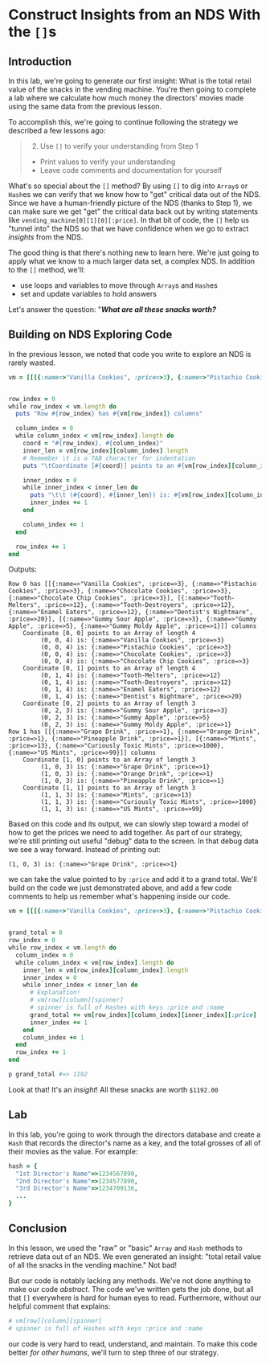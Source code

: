 # Construct Insights from an NDS With the `[]`s

## Introduction

In this lab, we're going to generate our first insight: What is the total retail
value of the snacks in the vending machine. You're then going to complete a lab
where we calculate how much money the directors' movies made using the same
data from the previous lesson.
           
To accomplish this, we're going to continue following the strategy we described
a few lessons ago:

> 2. Use `[]` to verify your understanding from Step 1
>   * Print values to verify your understanding
>   * Leave code comments and documentation for yourself

What's so special about the `[]` method? By using `[]` to dig into `Array`s or
`Hash`es we can verify that we know how to "get" critical data out of the NDS.
Since we have a human-friendly picture of the NDS (thanks to Step 1), we can
make sure we get "get" the critical data back out by writing statements like
`vending_machine[0][1][0][:price]`. In that bit of code, the `[]` help us
"tunnel into" the NDS so that we have confidence when we go to extract
_insights_ from the NDS.

The good thing is that there's nothing new to learn here. We're just going to
apply what we know to a much larger data set, a complex NDS. In addition to the
`[]` method, we'll:

* use loops and variables to move through `Array`s and `Hash`es
* set and update variables to hold answers

Let's answer the question: "***What are all these snacks worth?***

## Building on NDS Exploring Code

In the previous lesson, we noted that code you write to explore an NDS is rarely
wasted.

```ruby
vm = [[[{:name=>"Vanilla Cookies", :price=>3}, {:name=>"Pistachio Cookies", :price=>3}, {:name=>"Chocolate Cookies", :price=>3}, {:name=>"Chocolate Chip Cookies", :price=>3}], [{:name=>"Tooth-Melters", :price=>12}, {:name=>"Tooth-Destroyers", :price=>12}, {:name=>"Enamel Eaters", :price=>12}, {:name=>"Dentist's Nightmare", :price=>20}], [{:name=>"Gummy Sour Apple", :price=>3}, {:name=>"Gummy Apple", :price=>5}, {:name=>"Gummy Moldy Apple", :price=>1}]], [[{:name=>"Grape Drink", :price=>1}, {:name=>"Orange Drink", :price=>1}, {:name=>"Pineapple Drink", :price=>1}], [{:name=>"Mints", :price=>13}, {:name=>"Curiously Toxic Mints", :price=>1000}, {:name=>"US Mints", :price=>99}]]]


row_index = 0
while row_index < vm.length do
  puts "Row #{row_index} has #{vm[row_index]} columns"

  column_index = 0
  while column_index < vm[row_index].length do
    coord = "#{row_index}, #{column_index}"
    inner_len = vm[row_index][column_index].length
    # Remember \t is a TAB character for indentation
    puts "\tCoordinate [#{coord}] points to an #{vm[row_index][column_index].class} of length #{inner_len}"

    inner_index = 0
    while inner_index < inner_len do
      puts "\t\t (#{coord}, #{inner_len}) is: #{vm[row_index][column_index][inner_index]}"
      inner_index += 1
    end

    column_index += 1
  end

  row_index += 1
end
```

Outputs:

```text
Row 0 has [[{:name=>"Vanilla Cookies", :price=>3}, {:name=>"Pistachio Cookies", :price=>3}, {:name=>"Chocolate Cookies", :price=>3}, {:name=>"Chocolate Chip Cookies", :price=>3}], [{:name=>"Tooth-Melters", :price=>12}, {:name=>"Tooth-Destroyers", :price=>12}, {:name=>"Enamel Eaters", :price=>12}, {:name=>"Dentist's Nightmare", :price=>20}], [{:name=>"Gummy Sour Apple", :price=>3}, {:name=>"Gummy Apple", :price=>5}, {:name=>"Gummy Moldy Apple", :price=>1}]] columns
	Coordinate [0, 0] points to an Array of length 4
		 (0, 0, 4) is: {:name=>"Vanilla Cookies", :price=>3}
		 (0, 0, 4) is: {:name=>"Pistachio Cookies", :price=>3}
		 (0, 0, 4) is: {:name=>"Chocolate Cookies", :price=>3}
		 (0, 0, 4) is: {:name=>"Chocolate Chip Cookies", :price=>3}
	Coordinate [0, 1] points to an Array of length 4
		 (0, 1, 4) is: {:name=>"Tooth-Melters", :price=>12}
		 (0, 1, 4) is: {:name=>"Tooth-Destroyers", :price=>12}
		 (0, 1, 4) is: {:name=>"Enamel Eaters", :price=>12}
		 (0, 1, 4) is: {:name=>"Dentist's Nightmare", :price=>20}
	Coordinate [0, 2] points to an Array of length 3
		 (0, 2, 3) is: {:name=>"Gummy Sour Apple", :price=>3}
		 (0, 2, 3) is: {:name=>"Gummy Apple", :price=>5}
		 (0, 2, 3) is: {:name=>"Gummy Moldy Apple", :price=>1}
Row 1 has [[{:name=>"Grape Drink", :price=>1}, {:name=>"Orange Drink", :price=>1}, {:name=>"Pineapple Drink", :price=>1}], [{:name=>"Mints", :price=>13}, {:name=>"Curiously Toxic Mints", :price=>1000}, {:name=>"US Mints", :price=>99}]] columns
	Coordinate [1, 0] points to an Array of length 3
		 (1, 0, 3) is: {:name=>"Grape Drink", :price=>1}
		 (1, 0, 3) is: {:name=>"Orange Drink", :price=>1}
		 (1, 0, 3) is: {:name=>"Pineapple Drink", :price=>1}
	Coordinate [1, 1] points to an Array of length 3
		 (1, 1, 3) is: {:name=>"Mints", :price=>13}
		 (1, 1, 3) is: {:name=>"Curiously Toxic Mints", :price=>1000}
		 (1, 1, 3) is: {:name=>"US Mints", :price=>99}
```

Based on this code and its output, we can slowly step toward a model of how to
get the prices we need to add together. As part of our strategy, we're still
printing out useful "debug" data to the screen. In that debug data we see a way
forward.  Instead of printing out:

`(1, 0, 3) is: {:name=>"Grape Drink", :price=>1}`

we can take the value pointed to by `:price` and add it to a grand total.
We'll build on the code we just demonstrated above, and add a few code comments
to help us remember what's happening inside our code.

```ruby
vm = [[[{:name=>"Vanilla Cookies", :price=>3}, {:name=>"Pistachio Cookies", :price=>3}, {:name=>"Chocolate Cookies", :price=>3}, {:name=>"Chocolate Chip Cookies", :price=>3}], [{:name=>"Tooth-Melters", :price=>12}, {:name=>"Tooth-Destroyers", :price=>12}, {:name=>"Enamel Eaters", :price=>12}, {:name=>"Dentist's Nightmare", :price=>20}], [{:name=>"Gummy Sour Apple", :price=>3}, {:name=>"Gummy Apple", :price=>5}, {:name=>"Gummy Moldy Apple", :price=>1}]], [[{:name=>"Grape Drink", :price=>1}, {:name=>"Orange Drink", :price=>1}, {:name=>"Pineapple Drink", :price=>1}], [{:name=>"Mints", :price=>13}, {:name=>"Curiously Toxic Mints", :price=>1000}, {:name=>"US Mints", :price=>99}]]]


grand_total = 0
row_index = 0
while row_index < vm.length do
  column_index = 0
  while column_index < vm[row_index].length do
    inner_len = vm[row_index][column_index].length
    inner_index = 0
    while inner_index < inner_len do
      # Explanation!
      # vm[row][column][spinner]
      # spinner is full of Hashes with keys :price and :name
      grand_total += vm[row_index][column_index][inner_index][:price]
      inner_index += 1
    end
    column_index += 1
  end
  row_index += 1
end

p grand_total #=> 1192
```

Look at that! It's an _insight_! All these snacks are worth `$1192.00`

## Lab

In this lab, you're going to work through the directors database and create a
`Hash` that records the director's name as a key, and the total grosses of all of their
movies as the value. For example:

```ruby
hash = {
  "1st Director's Name"=>1234567890,
  "2nd Director's Name"=>1234577890,
  "3rd Director's Name"=>1234709136,
  ...
}
```

## Conclusion

In this lesson, we used the "raw" or "basic" `Array` and `Hash` methods to
retrieve data out of an NDS. We even generated an insight: "total retail value
of all the snacks in the vending machine." Not bad!

But our code is notably lacking any methods. We've not done anything to make
our code _abstract_. The code we've written gets the job done, but all that
`[]` everywhere is hard for human eyes to read. Furthermore, without our
helpful comment that explains:

```ruby
# vm[row][column][spinner]
# spinner is full of Hashes with keys :price and :name
```

our code is very hard to read, understand, and maintain. To make this code
better _for other humans_, we'll turn to step three of our strategy.
